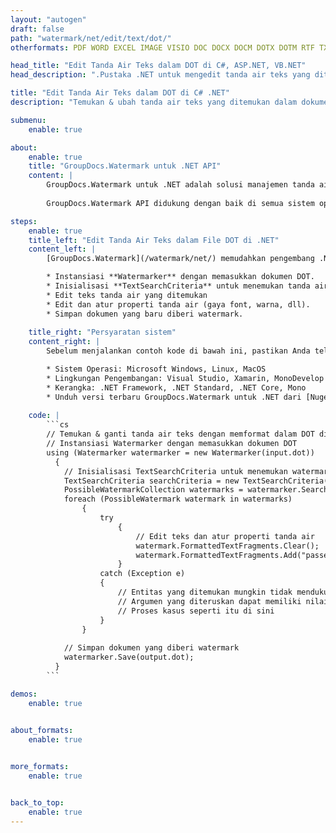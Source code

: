 ```yaml
---
layout: "autogen"
draft: false
path: "watermark/net/edit/text/dot/"
otherformats: PDF WORD EXCEL IMAGE VISIO DOC DOCX DOCM DOTX DOTM RTF TXT XLSX XLSM XLTM XLT XLTX XLS XLSB XLAM SXC PPTX PPTM PPSX PPSM POTM POT POTX PPT PPS ODT BMP GIF JPEG JP2 PNG TIFF WEBP VSD VDX VSDX VSTX VSX VSSX VSDM VSSM VSTM VTX VDW VSS VST

head_title: "Edit Tanda Air Teks dalam DOT di C#, ASP.NET, VB.NET"
head_description: ".Pustaka .NET untuk mengedit tanda air teks yang ditemukan dalam file DOT di aplikasi C#, ASP.NET, VB.NET & .NET Core menggunakan API GroupDocs.Watermark untuk .NET."

title: "Edit Tanda Air Teks dalam DOT di C# .NET"
description: "Temukan & ubah tanda air teks yang ditemukan dalam dokumen DOT dengan pemformatan dalam aplikasi C#, ASP.NET, VB.NET & .NET Core. Kelola ukuran tanda air, jenis font, sudut rotasi, dan posisi tanda air pada halaman dokumen, sesuai kebutuhan Anda."

submenu:
    enable: true

about:
    enable: true
    title: "GroupDocs.Watermark untuk .NET API"
    content: |
        GroupDocs.Watermark untuk .NET adalah solusi manajemen tanda air lengkap untuk aplikasi .NET. Pengembang dapat dengan cepat melakukan operasi manipulasi tanda air seperti; tambahkan, edit, cari, dan hapus berbagai jenis tanda air dari dalam dokumen semua format file populer. Mendukung bekerja dengan teks dan tanda air gambar dalam berbagai dokumen termasuk PDF, Microsoft Word, Excel, PowerPoint, Visio, Email dan format gambar.
        
        GroupDocs.Watermark API didukung dengan baik di semua sistem operasi dan platform utama termasuk .NET Framework, .NET Standard, .NET Core, Mono, dan Xamarin.

steps:
    enable: true
    title_left: "Edit Tanda Air Teks dalam File DOT di .NET"
    content_left: |
        [GroupDocs.Watermark](/watermark/net/) memudahkan pengembang .NET untuk mengedit tanda air teks dalam aplikasi mereka dengan menerapkan beberapa langkah mudah.

        * Instansiasi **Watermarker** dengan memasukkan dokumen DOT.
        * Inisialisasi **TextSearchCriteria** untuk menemukan tanda air teks.
        * Edit teks tanda air yang ditemukan
        * Edit dan atur properti tanda air (gaya font, warna, dll).
        * Simpan dokumen yang baru diberi watermark.
        
    title_right: "Persyaratan sistem"
    content_right: |
        Sebelum menjalankan contoh kode di bawah ini, pastikan Anda telah menginstal prasyarat berikut di sistem Anda.

        * Sistem Operasi: Microsoft Windows, Linux, MacOS
        * Lingkungan Pengembangan: Visual Studio, Xamarin, MonoDevelop
        * Kerangka: .NET Framework, .NET Standard, .NET Core, Mono
        * Unduh versi terbaru GroupDocs.Watermark untuk .NET dari [Nuget](https://www.nuget.org/packages/GroupDocs.Watermark)
        
    code: |
        ```cs
        // Temukan & ganti tanda air teks dengan memformat dalam DOT di aplikasi C#, ASP.NET, VB.NET & .NET Core
        // Instansiasi Watermarker dengan memasukkan dokumen DOT
        using (Watermarker watermarker = new Watermarker(input.dot))
          {
            // Inisialisasi TextSearchCriteria untuk menemukan watermark teks
            TextSearchCriteria searchCriteria = new TextSearchCriteria("test", false);
            PossibleWatermarkCollection watermarks = watermarker.Search(searchCriteria);
            foreach (PossibleWatermark watermark in watermarks)
                {
                    try
                        {
                            // Edit teks dan atur properti tanda air
                            watermark.FormattedTextFragments.Clear();
                            watermark.FormattedTextFragments.Add("passed", new Font("Calibri", 19, FontStyle.Bold), Color.Red, Color.Aqua);
                        }
                    catch (Exception e)
                    {
                        // Entitas yang ditemukan mungkin tidak mendukung pengeditan teks
                        // Argumen yang diteruskan dapat memiliki nilai yang tidak sesuai
                        // Proses kasus seperti itu di sini
                    }
                }
            
            // Simpan dokumen yang diberi watermark
            watermarker.Save(output.dot);
          }
        ```        

demos:
    enable: true
        

about_formats:
    enable: true


more_formats:
    enable: true


back_to_top:
    enable: true
---
```

